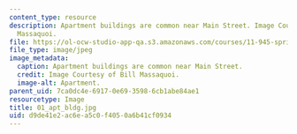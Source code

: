 ```yaml
---
content_type: resource
description: Apartment buildings are common near Main Street. Image Courtesy of Bill
  Massaquoi.
file: https://ol-ocw-studio-app-qa.s3.amazonaws.com/courses/11-945-springfield-studio-fall-2005/d9de41e2ac6ea5c0f4050a6b41cf0934_01_apt_bldg.jpg
file_type: image/jpeg
image_metadata:
  caption: Apartment buildings are common near Main Street.
  credit: Image Courtesy of Bill Massaquoi.
  image-alt: Apartment.
parent_uid: 7ca0dc4e-6917-0e69-3598-6cb1abe84ae1
resourcetype: Image
title: 01_apt_bldg.jpg
uid: d9de41e2-ac6e-a5c0-f405-0a6b41cf0934
---
```

